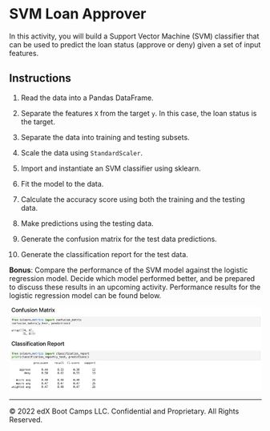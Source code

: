 # SVM Loan Approver

In this activity, you will build a Support Vector Machine (SVM) classifier that can be used to predict the loan status (approve or deny) given a set of input features.

## Instructions

1. Read the data into a Pandas DataFrame.

2. Separate the features `X` from the target `y`. In this case, the loan status is the target.

3. Separate the data into training and testing subsets.

4. Scale the data using `StandardScaler`.

5. Import and instantiate an SVM classifier using sklearn.

6. Fit the model to the data.

7. Calculate the accuracy score using both the training and the testing data.

8. Make predictions using the testing data.

9. Generate the confusion matrix for the test data predictions.

10. Generate the classification report for the test data.


**Bonus**: Compare the performance of the SVM model against the logistic regression model. Decide which model performed better, and be prepared to discuss these results in an upcoming activity. Performance results for the logistic regression model can be found below.

  ![orig_loan_approv_metrics.png](Images/orig_loan_approv_metrics.png)

---

© 2022 edX Boot Camps LLC. Confidential and Proprietary. All Rights Reserved.
